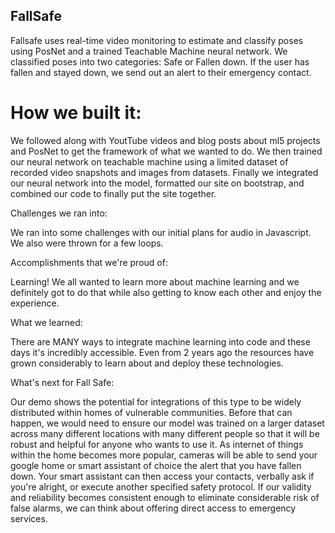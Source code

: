 ## FallSafe

Fallsafe uses real-time video monitoring to estimate and classify poses using PosNet and a trained Teachable Machine neural network. We classified poses into two categories: Safe or Fallen down. If the user has fallen and stayed down, we send out an alert to their emergency contact.


# How we built it: #

We followed along with YoutTube videos and blog posts about ml5 projects and PosNet to get the framework of what we wanted to do. We then trained our neural network on teachable machine using a limited dataset of recorded video snapshots and images from datasets. Finally we integrated our neural network into the model, formatted our site on bootstrap, and combined our code to finally put the site together.

Challenges we ran into:

We ran into some challenges with our initial plans for audio in Javascript. We also were thrown for a few loops.

Accomplishments that we're proud of:

Learning! We all wanted to learn more about machine learning and we definitely got to do that while also getting to know each other and enjoy the experience.

What we learned:

There are MANY ways to integrate machine learning into code and these days it's incredibly accessible. Even from 2 years ago the resources have grown considerably to learn about and deploy these technologies.

What's next for Fall Safe:

Our demo shows the potential for integrations of this type to be widely distributed within homes of vulnerable communities. Before that can happen, we would need to ensure our model was trained on a larger dataset across many different locations with many different people so that it will be robust and helpful for anyone who wants to use it. As internet of things within the home becomes more popular, cameras will be able to send your google home or smart assistant of choice the alert that you have fallen down. Your smart assistant can then access your contacts, verbally ask if you're alright, or execute another specified safety protocol. If our validity and reliability becomes consistent enough to eliminate considerable risk of false alarms, we can think about offering direct access to emergency services.
